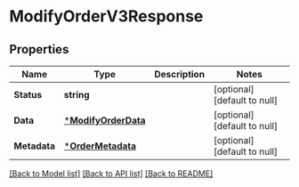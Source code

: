 # ModifyOrderV3Response

## Properties
Name | Type | Description | Notes
------------ | ------------- | ------------- | -------------
**Status** | **string** |  | [optional] [default to null]
**Data** | [***ModifyOrderData**](ModifyOrderData.md) |  | [optional] [default to null]
**Metadata** | [***OrderMetadata**](OrderMetadata.md) |  | [optional] [default to null]

[[Back to Model list]](../README.md#documentation-for-models) [[Back to API list]](../README.md#documentation-for-api-endpoints) [[Back to README]](../README.md)

